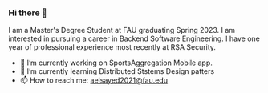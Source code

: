 ### Hi there 👋

I am a Master's Degree Student at FAU graduating Spring 2023. I am interested in pursuing a career in Backend Software Engineering.
I have one year of professional experience most recently at RSA Security.

- 🔭 I’m currently working on SportsAggregation Mobile app.
- 🌱 I’m currently learning Distributed Ststems Design patters
- 📫 How to reach me: aelsayed2021@fau.edu

